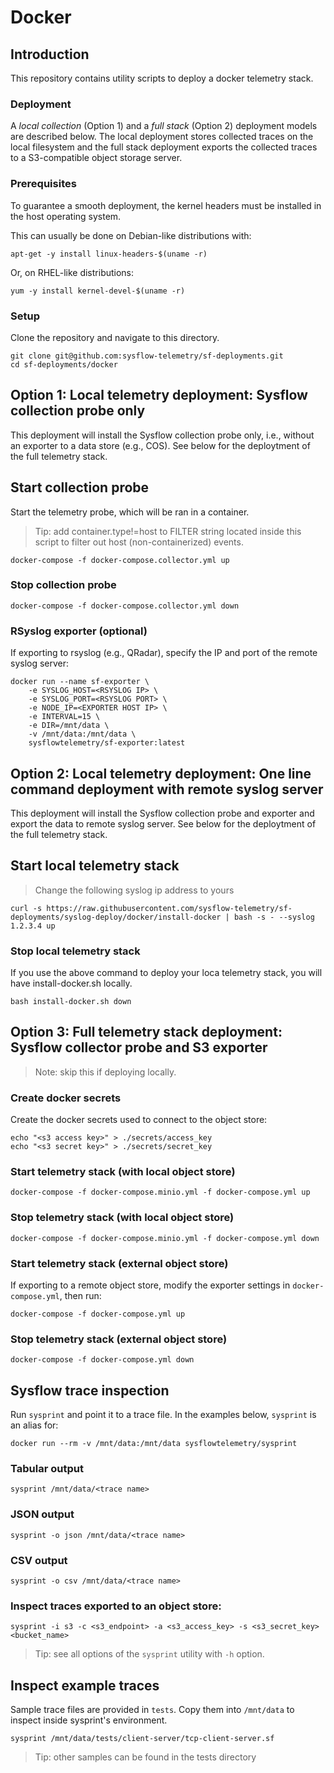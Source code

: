 # Docker

## Introduction
This repository contains utility scripts to deploy a docker telemetry stack.

### Deployment
A _local collection_ (Option 1) and a _full stack_ (Option 2) deployment models are described below. The local deployment stores collected traces on the local filesystem and the full stack deployment exports the collected traces to a S3-compatible object storage server. 

### Prerequisites
To guarantee a smooth deployment, the kernel headers must be installed in the host operating system.

This can usually be done on Debian-like distributions with:
```
apt-get -y install linux-headers-$(uname -r)
```
Or, on RHEL-like distributions:
```
yum -y install kernel-devel-$(uname -r)
```

### Setup

Clone the repository and navigate to this directory.

```
git clone git@github.com:sysflow-telemetry/sf-deployments.git
cd sf-deployments/docker
```

## Option 1: Local telemetry deployment: Sysflow collection probe only

This deployment will install the Sysflow collection probe only, i.e., without an exporter to a data store (e.g., COS).  See below for the deploytment of the full telemetry stack.

## Start collection probe 
Start the telemetry probe, which will be ran in a container.

> Tip: add container.type!=host to FILTER string located inside this script to filter out host (non-containerized) events.

```
docker-compose -f docker-compose.collector.yml up
```

### Stop collection probe
```
docker-compose -f docker-compose.collector.yml down
```

### RSyslog exporter (optional)
If exporting to rsyslog (e.g., QRadar), specify the IP and port of the remote syslog server:
```
docker run --name sf-exporter \
    -e SYSLOG_HOST=<RSYSLOG IP> \
    -e SYSLOG_PORT=<RSYSLOG PORT> \
    -e NODE_IP=<EXPORTER HOST IP> \
    -e INTERVAL=15 \
    -e DIR=/mnt/data \
    -v /mnt/data:/mnt/data \
    sysflowtelemetry/sf-exporter:latest
```

## Option 2: Local telemetry deployment: One line command deployment with remote syslog server

This deployment will install the Sysflow collection probe and exporter and export the data to remote syslog server.  See below for the deploytment of the full telemetry stack.

## Start local telemetry stack 

> Change the following syslog ip address to yours
```
curl -s https://raw.githubusercontent.com/sysflow-telemetry/sf-deployments/syslog-deploy/docker/install-docker | bash -s - --syslog 1.2.3.4 up
```

### Stop local telemetry stack
If you use the above command to deploy your loca telemetry stack, you will have install-docker.sh locally.

```
bash install-docker.sh down
```

## Option 3: Full telemetry stack deployment: Sysflow collector probe and S3 exporter
> Note: skip this if deploying locally.

### Create docker secrets
Create the docker secrets used to connect to the object store:
```
echo "<s3 access key>" > ./secrets/access_key
echo "<s3 secret key>" > ./secrets/secret_key
```
### Start telemetry stack (with local object store)
```
docker-compose -f docker-compose.minio.yml -f docker-compose.yml up
```
### Stop telemetry stack (with local object store)
```
docker-compose -f docker-compose.minio.yml -f docker-compose.yml down
```
### Start telemetry stack (external object store)
If exporting to a remote object store, modify the exporter settings in `docker-compose.yml`, then run:
```
docker-compose -f docker-compose.yml up
```
### Stop telemetry stack (external object store)
```
docker-compose -f docker-compose.yml down
```

## Sysflow trace inspection
Run `sysprint` and point it to a trace file. In the examples below, `sysprint` is an alias for:
```
docker run --rm -v /mnt/data:/mnt/data sysflowtelemetry/sysprint
```
### Tabular output
```
sysprint /mnt/data/<trace name>
```

### JSON output
```
sysprint -o json /mnt/data/<trace name>
```

### CSV output
```
sysprint -o csv /mnt/data/<trace name>
```

### Inspect traces exported to an object store:
```
sysprint -i s3 -c <s3_endpoint> -a <s3_access_key> -s <s3_secret_key> <bucket_name>
```

> Tip: see all options of the `sysprint` utility with `-h` option.

## Inspect example traces
Sample trace files are provided in `tests`. Copy them into `/mnt/data` to inspect inside sysprint's environment.
```
sysprint /mnt/data/tests/client-server/tcp-client-server.sf
```

> Tip: other samples can be found in the tests directory

